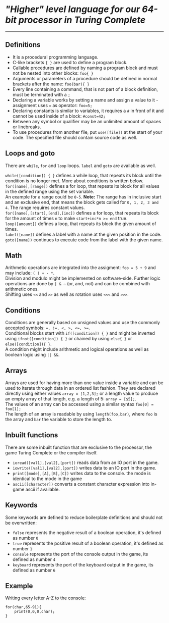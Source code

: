 # *"Higher" level language for our 64-bit processor in Turing Complete*
___
## Definitions
- It is a procedural programming language.  
- C-like brackets `{ }` are used to define a program block.
- Callable procedures are defined by naming a program block and must not be nested into other blocks: `foo{ }`
- Arguments or parameters of a procedure should be defined in normal brackets after the name: `foo(bar){ }`
- Every line containing a command, that is not part of a block definition, must be terminated with a `;`
- Declaring a variable works by setting a name and assign a value to it - assignment uses `=` as operator: `foo=5;`
- Declaring constants is similar to variables, it requires a `#` in front of it and cannot be used inside of a block: `#const=42;`
- Between any symbol or qualifier may be an unlimited amount of spaces or linebreaks.
- To use procedures from another file, put `use([file])` at the start of your code. The specified file should contain source code as well.
## Loops and goto
There are `while`, `for` and `loop` loops. `label` and `goto` are available as well.

`while([condition]) { }` defines a while loop, that repeats its block until the condition is no longer met. 
More about conditions is written below.  
`for([name],[range])` defines a for loop, that repeats its block for all values in the defined range using the set variable.  
An example for a range could be `0-5`. 
**Note:** The range has in inclusive start and an exclusive end, that means the block gets called for `0, 1, 2, 3 and 4`. The range requires constant values.   
`for([name],[start],[end],[inc])` defines a for loop, that repeats its block for the amount of times `n` to make `start+inc*n >= end` true.  
`loop([amount])` defines a loop, that repeats its block the given amount of times.  
`label([name])` defines a label with a name at the given position in the code.  
`goto([name])` continues to execute code from the label with the given name.

## Math
Arithmetic operations are integrated into the assigment: `foo = 5 + 9` and may include: `( ) + - *`.  
Division and modulo might be implemented on software-side.
Further logic operations are done by `| & ~` (or, and, not) and can be combined with arithmetic ones.  
Shifting uses `<<` and `>>` as well as rotation uses `<<<` and `>>>`.

## Conditions
Conditions are generally based on unsigned values and use the commonly accepted symbols: `=, !=, <, >, <=, >=`.  
Conditional blocks start with `if([condition]) { }` and might be inverted using `ifnot([condition]) { }` 
or chained by using `else{ }` or `else([condition]){ }`.  
A condition might include arithmetic and logical operations as well as boolean logic using `|| &&`.

## Arrays
Arrays are used for having more than one value inside a variable and can be used to iterate through data in an ordered list fashion.
They are declared directly using either values `array = [1,2,3];` 
or a length value to produce an empty array of that length, e.g. a length of 5: `array = [$5];`.  
The values of an array can be accessed using a similar syntax `foo[0] = foo[1];`  
The length of an array is readable by using `length(foo,bar)`, where `foo` is the array and `bar` the variable to store the length to.

## Inbuilt functions
There are some inbuilt function that are exclusive to the processor, the game Turing Complete or the compiler itself.

- `ioread([val1],[val2],[port])` reads data from an IO port in the game.
- `iowrite([val1],[val2],[port])` writes data to an IO port in the game.
- `print([mode],[A],[B],[C])` writes data to the console. the mode is identical to the mode in the game
- `ascii([character])` converts a  constant character expression into in-game ascii if available.

## Keywords
Some keywords are defined to reduce boilerplate definitions and should not be overwritten:
- `false` represents the negative result of a boolean operation, it's defined as number `0`
- `true` represents the positive result of a boolean operation, it's defined as number `1`
- `console` represents the port of the console output in the game, its defined as number `4`
- `keyboard` represents the port of the keyboard output in the game, its defined as number `6`

## Example
Writing every letter A-Z to the console:
```
for(char,65-91){
    print(0,0,0,char);
}
```
